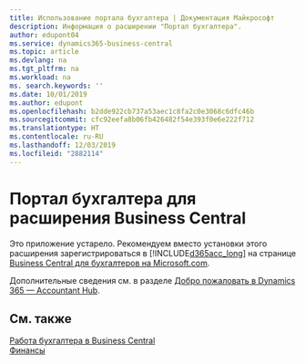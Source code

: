 ```yaml
---
title: Использование портала бухгалтера | Документация Майкрософт
description: Информация о расширении "Портал бухгалтера".
author: edupont04
ms.service: dynamics365-business-central
ms.topic: article
ms.devlang: na
ms.tgt_pltfrm: na
ms.workload: na
ms. search.keywords: ''
ms.date: 10/01/2019
ms.author: edupont
ms.openlocfilehash: b2dde922cb737a53aec1c8fa2c0e3068c6dfc46b
ms.sourcegitcommit: cfc92eefa8b06fb426482f54e393f0e6e222f712
ms.translationtype: HT
ms.contentlocale: ru-RU
ms.lasthandoff: 12/03/2019
ms.locfileid: "2882114"
---
```

# <a name="the-accountant-portal-for-business-central-extension"></a>Портал бухгалтера для расширения Business Central
Это приложение устарело. Рекомендуем вместо установки этого расширения зарегистрироваться в [!INCLUDE[d365acc_long](includes/d365acc_long_md.md)] на странице [Business Central для бухгалтеров на Microsoft.com](https://www.microsoft.com/dynamics365/financial-insights-for-accountants).

Дополнительные сведения см. в разделе [Добро пожаловать в Dynamics 365 — Accountant Hub](/dynamics365/accountants/index).  

## <a name="see-also"></a>См. также
[Работа бухгалтера в Business Central](finance-accounting.md)  
[Финансы](finance.md)  
